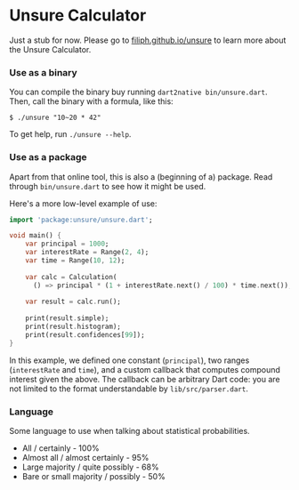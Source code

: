 # Unsure Calculator

Just a stub for now. Please go to 
[filiph.github.io/unsure](https://filiph.github.io/unsure) to learn more
about the Unsure Calculator.

### Use as a binary

You can compile the binary buy running `dart2native bin/unsure.dart`. Then,
call the binary with a formula, like this:

    $ ./unsure "10~20 * 42"
    
To get help, run `./unsure --help`.

### Use as a package

Apart from that online tool, this is also a (beginning of a) package. 
Read through `bin/unsure.dart` to see how it might be used.

Here's a more low-level example of use:

```dart
import 'package:unsure/unsure.dart';

void main() {
    var principal = 1000;
    var interestRate = Range(2, 4);
    var time = Range(10, 12);
    
    var calc = Calculation(
      () => principal * (1 + interestRate.next() / 100) * time.next());
    
    var result = calc.run();
    
    print(result.simple);
    print(result.histogram);
    print(result.confidences[99]);
}

```

In this example, we defined one constant (`principal`), two ranges
(`interestRate` and `time`), and a custom callback that computes compound
interest given the above. The callback can be arbitrary Dart code: you are
not limited to the format understandable by `lib/src/parser.dart`.

### Language

Some language to use when talking about statistical probabilities.

* All / certainly - 100%
* Almost all / almost certainly - 95%
* Large majority / quite possibly - 68%
* Bare or small majority / possibly - 50%
